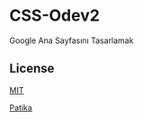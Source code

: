# CSS-Odev2
Google Ana Sayfasını Tasarlamak

## License
[MIT](https://choosealicense.com/licenses/mit/)

[Patika](https://www.patika.dev)